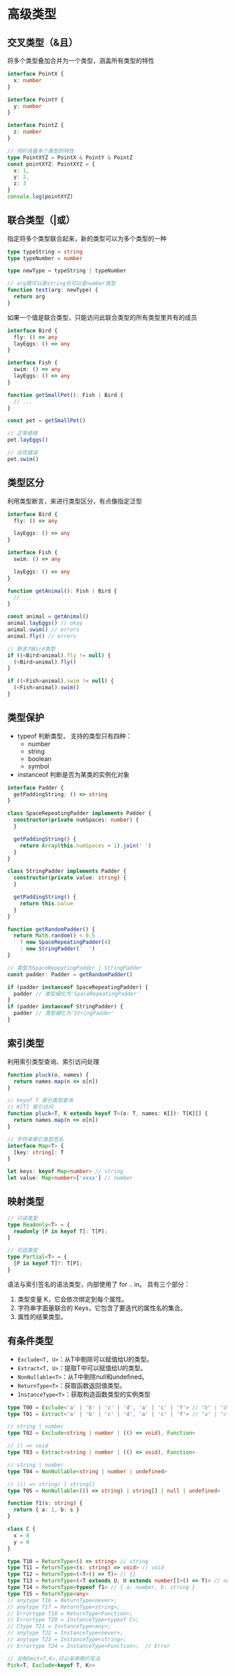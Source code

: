 # 高级类型

## 交叉类型（&且）

将多个类型叠加合并为一个类型，涵盖所有类型的特性

```ts
interface PointX {
  x: number
}

interface PointY {
  y: number
}

interface PointZ {
  z: number
}

// 同时具备多个类型的特性
type PointXYZ = PointX & PointY & PointZ
const pointXYZ: PointXYZ = {
  x: 1,
  y: 2,
  z: 3
}
console.log(pointXYZ)
```

## 联合类型（|或）

指定将多个类型联合起来，新的类型可以为多个类型的一种

```ts
type typeString = string
type typeNumber = number

type newType = typeString | typeNumber

// arg既可以是string也可以是number类型
function test(arg: newType) {
  return arg
}
```

如果一个值是联合类型，只能访问此联合类型的所有类型里共有的成员

```ts
interface Bird {
  fly: () => any
  layEggs: () => any
}

interface Fish {
  swim: () => any
  layEggs: () => any
}

function getSmallPet(): Fish | Bird {
  // ...
}

const pet = getSmallPet()

// 正常使用
pet.layEggs()

// 出现错误
pet.swim()
```

## 类型区分

利用类型断言，来进行类型区分，有点像指定泛型

```ts
interface Bird {
  fly: () => any

  layEggs: () => any
}

interface Fish {
  swim: () => any

  layEggs: () => any
}

function getAnimal(): Fish | Bird {
  // ...
}

const animal = getAnimal()
animal.layEggs() // okay
animal.swim() // errors
animal.fly() // errors

// 断言为Bird类型
if ((<Bird>animal).fly != null) {
  (<Bird>animal).fly()
}

if ((<Fish>animal).swim != null) {
  (<Fish>animal).swim()
}
```

## 类型保护

- typeof 判断类型， 支持的类型只有四种：
  - number
  - string
  - boolean
  - symbol
- instanceof 判断是否为某类的实例化对象

```ts
interface Padder {
  getPaddingString: () => string
}

class SpaceRepeatingPadder implements Padder {
  constructor(private numSpaces: number) {
  }

  getPaddingString() {
    return Array(this.numSpaces + 1).join(' ')
  }
}

class StringPadder implements Padder {
  constructor(private value: string) {
  }

  getPaddingString() {
    return this.value
  }
}

function getRandomPadder() {
  return Math.random() < 0.5
    ? new SpaceRepeatingPadder(4)
    : new StringPadder('  ')
}

// 类型为SpaceRepeatingPadder | StringPadder
const padder: Padder = getRandomPadder()

if (padder instanceof SpaceRepeatingPadder) {
  padder // 类型细化为'SpaceRepeatingPadder'
}
if (padder instanceof StringPadder) {
  padder // 类型细化为'StringPadder'
}
```

## 索引类型

利用索引类型查询、索引访问处理

```ts
function pluck(o, names) {
  return names.map(n => o[n])
}

// keyof T 索引类型查询
// K[T] 索引访问
function pluck<T, K extends keyof T>(o: T, names: K[]): T[K][] {
  return names.map(n => o[n])
}

// 字符串索引类型签名
interface Map<T> {
  [key: string]: T
}

let keys: keyof Map<number> // string
let value: Map<number>['xxxx'] // number
```

## 映射类型

```ts
// 只读类型
type Readonly<T> = {
  readonly [P in keyof T]: T[P];
}

// 可选类型
type Partial<T> = {
  [P in keyof T]?: T[P];
}
```

语法与索引签名的语法类型，内部使用了 for .. in。 具有三个部分：

1. 类型变量 K，它会依次绑定到每个属性。
2. 字符串字面量联合的 Keys，它包含了要迭代的属性名的集合。
3. 属性的结果类型。

## 有条件类型

- `Exclude<T, U>`：从T中剔除可以赋值给U的类型。
- `Extract<T, U>`：提取T中可以赋值给U的类型。
- `NonNullable<T>`：从T中剔除null和undefined。
- `ReturnType<T>`：获取函数返回值类型。
- `InstanceType<T>`：获取构造函数类型的实例类型

```ts
type T00 = Exclude<'a' | 'b' | 'c' | 'd', 'a' | 'c' | 'f'> // "b" | "d"
type T01 = Extract<'a' | 'b' | 'c' | 'd', 'a' | 'c' | 'f'> // "a" | "c"

// string | number
type T02 = Exclude<string | number | (() => void), Function>

// () => void
type T03 = Extract<string | number | (() => void), Function>

// string | number
type T04 = NonNullable<string | number | undefined>

// (() => string) | string[]
type T05 = NonNullable<(() => string) | string[] | null | undefined>

function f1(s: string) {
  return { a: 1, b: s }
}

class C {
  x = 0
  y = 0
}

type T10 = ReturnType<() => string> // string
type T11 = ReturnType<(s: string) => void> // void
type T12 = ReturnType<(<T>() => T)> // {}
type T13 = ReturnType<(<T extends U, U extends number[]>() => T)> // number[]
type T14 = ReturnType<typeof f1> // { a: number, b: string }
type T15 = ReturnType<any>
// anytype T16 = ReturnType<never>;
// anytype T17 = ReturnType<string>;
// Errortype T18 = ReturnType<Function>;
// Errortype T20 = InstanceType<typeof C>;
// Ctype T21 = InstanceType<any>;
// anytype T22 = InstanceType<never>;
// anytype T23 = InstanceType<string>;
// Errortype T24 = InstanceType<Function>;  // Error

// 没有Omit<T,K>,可以采用等价写法
Pick<T, Exclude<keyof T, K>>
```

